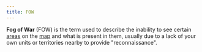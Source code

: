 ```yaml
---
title: FOW
---
```

**Fog of War** (FOW) is the term used to describe the inability to see
certain
[areas](/wiki/index.php?title=Areas&action=edit&redlink=1 "Areas (page does not exist)")
on the
[map](/wiki/index.php?title=Map&action=edit&redlink=1 "Map (page does not exist)")
and what is present in them, usually due to a lack of your own units or
territories nearby to provide "reconnaissance".
